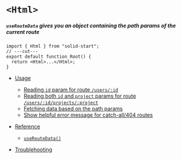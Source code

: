 # `<Html>`

##### `useRouteData` gives you an object containing the path params of the current route

<div class="text-xl">

```tsx twoslash
import { Html } from "solid-start";
// ---cut---
export default function Root() {
  return <Html>...</Html>;
}
```

</div>

- [Usage](#usage)

  - [Reading `id` param for route `/users/:id`](#accessing-id-param-for-route-users-id)
  - [Reading both `id` and `project` params for route `/users/:id/projects/:project`](#accessing-id-param-for-route-users-id)
  - [Fetching data based on the path params](#example)
  - [Show helpful error message for catch-all/404 routes](#example)

- [Reference](#reference)

  - [`useRouteData()`](#hello-world)

- [Troublehooting](#troublehooting)
